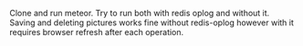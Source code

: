 Clone and run meteor.
Try to run both with redis oplog and without it.
Saving and deleting pictures works fine without redis-oplog however with it requires browser refresh after each operation.
